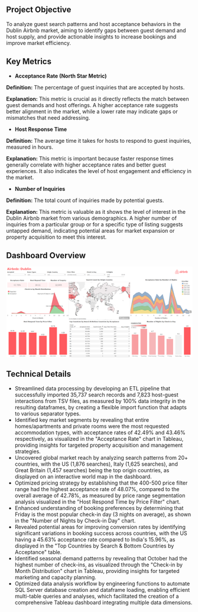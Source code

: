 ## Project Objective
To analyze guest search patterns and host acceptance behaviors in the Dublin Airbnb market, aiming to identify gaps between guest demand and host supply, and provide actionable insights to increase bookings and improve market efficiency.

## Key Metrics
- **Acceptance Rate (North Star Metric)** 

**Definition:** The percentage of guest inquiries that are accepted by hosts.

**Explanation:** This metric is crucial as it directly reflects the match between guest demands and host offerings. A higher acceptance rate suggests better alignment in the market, while a lower rate may indicate gaps or mismatches that need addressing.

- **Host Response Time** 

**Definition:** The average time it takes for hosts to respond to guest inquiries, measured in hours. 

**Explanation:** This metric is important because faster response times generally correlate with higher acceptance rates and better guest experiences. It also indicates the level of host engagement and efficiency in the market.

- **Number of Inquiries** 

**Definition:** The total count of inquiries made by potential guests. 

**Explanation:** This metric is valuable as it shows the level of interest in the Dublin Airbnb market from various demographics. A higher number of inquiries from a particular group or for a specific type of listing suggests untapped demand, indicating potential areas for market expansion or property acquisition to meet this interest.

## Dashboard Overview
![](https://github.com/najmisyazani/Airbnb-Market-Analysis/blob/main/Airbnb%20Market%20Analysis%20Dashboard.png)

## Technical Details
- Streamlined data processing by developing an ETL pipeline that successfully imported 35,737 search records and 7,823 host-guest interactions from TSV files, as measured by 100% data integrity in the resulting dataframes, by creating a flexible import function that adapts to various separator types.
- Identified key market segments by revealing that entire homes/apartments and private rooms were the most requested accommodation types, with acceptance rates of 42.49% and 43.46% respectively, as visualized in the "Acceptance Rate" chart in Tableau, providing insights for targeted property acquisition and management strategies.
- Uncovered global market reach by analyzing search patterns from 20+ countries, with the US (1,876 searches), Italy (1,625 searches), and Great Britain (1,457 searches) being the top origin countries, as displayed on an interactive world map in the dashboard.
- Optimized pricing strategy by establishing that the 400-500 price filter range had the highest acceptance rate of 48.07%, compared to the overall average of 42.78%, as measured by price range segmentation analysis visualized in the "Host Respond Time by Price Filter" chart.
- Enhanced understanding of booking preferences by determining that Friday is the most popular check-in day (3 nights on average), as shown in the "Number of Nights by Check-in Day" chart.
- Revealed potential areas for improving conversion rates by identifying significant variations in booking success across countries, with the US having a 45.63% acceptance rate compared to India's 15.96%, as displayed in the "Top Countries by Search & Bottom Countries by Acceptance" table.
- Identified seasonal demand patterns by revealing that October had the highest number of check-ins, as visualized through the "Check-in by Month Distribution" chart in Tableau, providing insights for targeted marketing and capacity planning.
- Optimized data analysis workflow by engineering functions to automate SQL Server database creation and dataframe loading, enabling efficient multi-table queries and analyses, which facilitated the creation of a comprehensive Tableau dashboard integrating multiple data dimensions.
